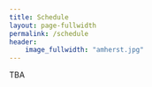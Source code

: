 ```yaml
---
title: Schedule
layout: page-fullwidth
permalink: /schedule
header:
    image_fullwidth: "amherst.jpg"
---
```


TBA
